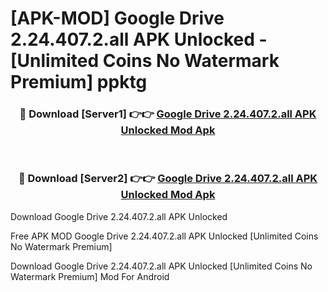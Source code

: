# [APK-MOD] Google Drive 2.24.407.2.all APK Unlocked - [Unlimited Coins No Watermark Premium] ppktg



<div align="center">
<h3>🔴 Download [Server1] 👉👉 <a href="https://momento.my/?title=Google_Drive_2.24.407.2.all_APK_Unlocked">Google Drive 2.24.407.2.all APK Unlocked Mod Apk</a></h3><br>

<h3>🔴 Download [Server2] 👉👉 <a href="https://momento.my/?title=Google_Drive_2.24.407.2.all_APK_Unlocked">Google Drive 2.24.407.2.all APK Unlocked Mod Apk</a></h3>
</div>



Download Google Drive 2.24.407.2.all APK Unlocked 

Free APK MOD Google Drive 2.24.407.2.all APK Unlocked [Unlimited Coins No Watermark Premium]

Download Google Drive 2.24.407.2.all APK Unlocked [Unlimited Coins No Watermark Premium] Mod For Android
